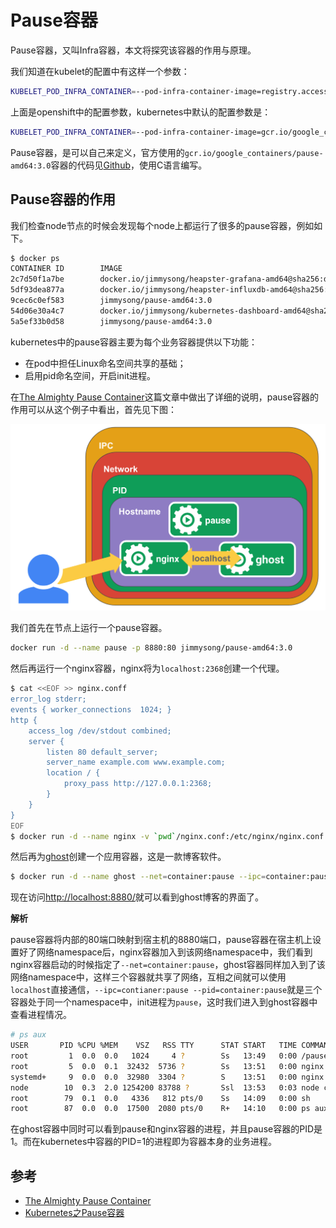# Pause容器

Pause容器，又叫Infra容器，本文将探究该容器的作用与原理。

我们知道在kubelet的配置中有这样一个参数：

```bash
KUBELET_POD_INFRA_CONTAINER=--pod-infra-container-image=registry.access.redhat.com/rhel7/pod-infrastructure:latest
```

上面是openshift中的配置参数，kubernetes中默认的配置参数是：

```bash
KUBELET_POD_INFRA_CONTAINER=--pod-infra-container-image=gcr.io/google_containers/pause-amd64:3.0
```

Pause容器，是可以自己来定义，官方使用的`gcr.io/google_containers/pause-amd64:3.0`容器的代码见[Github](https://github.com/kubernetes/kubernetes/tree/master/build/pause)，使用C语言编写。

## Pause容器的作用

我们检查node节点的时候会发现每个node上都运行了很多的pause容器，例如如下。

```bash
$ docker ps
CONTAINER ID        IMAGE                                                                                                                    COMMAND                  CREATED             STATUS              PORTS               NAMES
2c7d50f1a7be        docker.io/jimmysong/heapster-grafana-amd64@sha256:d663759b3de86cf62e64a43b021f133c383e8f7b0dc2bdd78115bc95db371c9a       "/run.sh"                3 hours ago         Up 3 hours                              k8s_grafana_monitoring-influxdb-grafana-v4-5697c6b59-76zqs_kube-system_5788a3c5-29c0-11e8-9e88-525400005732_0
5df93dea877a        docker.io/jimmysong/heapster-influxdb-amd64@sha256:a217008b68cb49e8f038c4eeb6029261f02adca81d8eae8c5c01d030361274b8      "influxd --config ..."   3 hours ago         Up 3 hours                              k8s_influxdb_monitoring-influxdb-grafana-v4-5697c6b59-76zqs_kube-system_5788a3c5-29c0-11e8-9e88-525400005732_0
9cec6c0ef583        jimmysong/pause-amd64:3.0                                                                                                "/pause"                 3 hours ago         Up 3 hours                              k8s_POD_monitoring-influxdb-grafana-v4-5697c6b59-76zqs_kube-system_5788a3c5-29c0-11e8-9e88-525400005732_0
54d06e30a4c7        docker.io/jimmysong/kubernetes-dashboard-amd64@sha256:668710d034c4209f8fa9a342db6d8be72b6cb5f1f3f696cee2379b8512330be4   "/dashboard --inse..."   3 hours ago         Up 3 hours                              k8s_kubernetes-dashboard_kubernetes-dashboard-65486f5fdf-lshl7_kube-system_27c414a1-29c0-11e8-9e88-525400005732_0
5a5ef33b0d58        jimmysong/pause-amd64:3.0                                                                                                "/pause"                 3 hours ago         Up 3 hours                              k8s_POD_kubernetes-dashboard-65486f5fdf-lshl7_kube-system_27c414a1-29c0-11e8-9e88-525400005732_0
```

kubernetes中的pause容器主要为每个业务容器提供以下功能：

- 在pod中担任Linux命名空间共享的基础；
- 启用pid命名空间，开启init进程。

在[The Almighty Pause Container](https://www.ianlewis.org/en/almighty-pause-container)这篇文章中做出了详细的说明，pause容器的作用可以从这个例子中看出，首先见下图：

![Pause容器](../images/pause-container.png)

我们首先在节点上运行一个pause容器。

```bash
docker run -d --name pause -p 8880:80 jimmysong/pause-amd64:3.0
```

然后再运行一个nginx容器，nginx将为`localhost:2368`创建一个代理。

```bash
$ cat <<EOF >> nginx.conff
error_log stderr;
events { worker_connections  1024; }
http {
    access_log /dev/stdout combined;
    server {
        listen 80 default_server;
        server_name example.com www.example.com;
        location / {
            proxy_pass http://127.0.0.1:2368;
        }
    }
}
EOF
$ docker run -d --name nginx -v `pwd`/nginx.conf:/etc/nginx/nginx.conf --net=container:pause --ipc=container:pause --pid=container:pause nginx
```

然后再为[ghost](https://github.com/TryGhost/Ghost)创建一个应用容器，这是一款博客软件。

```bash
$ docker run -d --name ghost --net=container:pause --ipc=container:pause --pid=container:pause ghost
```

现在访问<http://localhost:8880/>就可以看到ghost博客的界面了。

**解析**

pause容器将内部的80端口映射到宿主机的8880端口，pause容器在宿主机上设置好了网络namespace后，nginx容器加入到该网络namespace中，我们看到nginx容器启动的时候指定了`--net=container:pause`，ghost容器同样加入到了该网络namespace中，这样三个容器就共享了网络，互相之间就可以使用`localhost`直接通信，`--ipc=contianer:pause --pid=container:pause`就是三个容器处于同一个namespace中，init进程为`pause`，这时我们进入到ghost容器中查看进程情况。

```bash
# ps aux
USER       PID %CPU %MEM    VSZ   RSS TTY      STAT START   TIME COMMAND
root         1  0.0  0.0   1024     4 ?        Ss   13:49   0:00 /pause
root         5  0.0  0.1  32432  5736 ?        Ss   13:51   0:00 nginx: master p
systemd+     9  0.0  0.0  32980  3304 ?        S    13:51   0:00 nginx: worker p
node        10  0.3  2.0 1254200 83788 ?       Ssl  13:53   0:03 node current/in
root        79  0.1  0.0   4336   812 pts/0    Ss   14:09   0:00 sh
root        87  0.0  0.0  17500  2080 pts/0    R+   14:10   0:00 ps aux
```

在ghost容器中同时可以看到pause和nginx容器的进程，并且pause容器的PID是1。而在kubernetes中容器的PID=1的进程即为容器本身的业务进程。

## 参考

- [The Almighty Pause Container](https://www.ianlewis.org/en/almighty-pause-container)
- [Kubernetes之Pause容器](https://o-my-chenjian.com/2017/10/17/The-Pause-Container-Of-Kubernetes/)

